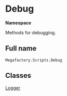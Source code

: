 # Debug
**Namespace**

Methods for debugging.

## Full name
`Megafactory.Scripts.Debug`

## Classes
[Logger](Logger/index.md)
